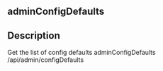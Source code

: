 ## adminConfigDefaults
 
## Description
Get the list of config defaults
adminConfigDefaults
/api/admin/configDefaults
 
